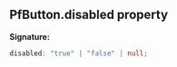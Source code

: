 ## PfButton.disabled property

**Signature:**

```typescript
disabled: "true" | "false" | null;
```
